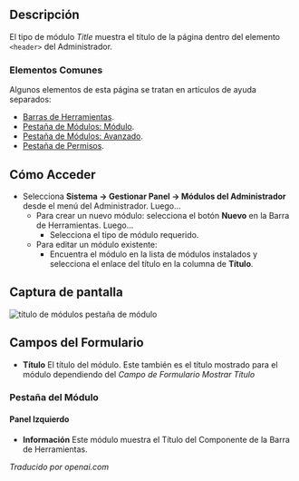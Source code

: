 <!-- Filename: Help4.x:Admin_Modules:_Title  / Display title: Modules : Titre -->

## Descripción

El tipo de módulo *Title* muestra el título de la página dentro del elemento `<header>` del Administrador.

### Elementos Comunes

Algunos elementos de esta página se tratan en artículos de ayuda separados:

* [Barras de Herramientas](jdocmanual?article=help/common-elements/toolbars).
* [Pestaña de Módulos: Módulo](jdocmanual?article=help/modules/modules-module-tab).
* [Pestaña de Módulos: Avanzado](jdocmanual?article=help/modules/modules-advanced-tab).
* [Pestaña de Permisos](jdocmanual?article=help/common-elements/edit-permissions).

## Cómo Acceder

- Selecciona **Sistema → Gestionar Panel → Módulos del Administrador** desde el
  menú del Administrador. Luego...
  - Para crear un nuevo módulo: selecciona el botón **Nuevo** en la Barra de Herramientas. Luego...
    - Selecciona el tipo de módulo requerido.
  - Para editar un módulo existente:
    - Encuentra el módulo en la lista de módulos instalados y selecciona el
      enlace del título en la columna de **Título**.

## Captura de pantalla

![título de módulos pestaña de módulo](../../../es/images/modules-admin/modules-title-module-tab.png)

## Campos del Formulario

- **Título** El título del módulo. Este también es el título mostrado
  para el módulo dependiendo del *Campo de Formulario Mostrar Título*

### Pestaña del Módulo

#### Panel Izquierdo

- **Información** Este módulo muestra el Título del Componente de la Barra de Herramientas.

*Traducido por openai.com*

